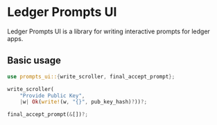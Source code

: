 # Ledger Prompts UI

Ledger Prompts UI is a library for writing interactive prompts for ledger apps.

## Basic usage

```rust
use prompts_ui::{write_scroller, final_accept_prompt};

write_scroller(
    "Provide Public Key",
    |w| Ok(write!(w, "{}", pub_key_hash)?))?;

final_accept_prompt(&[])?;
```
